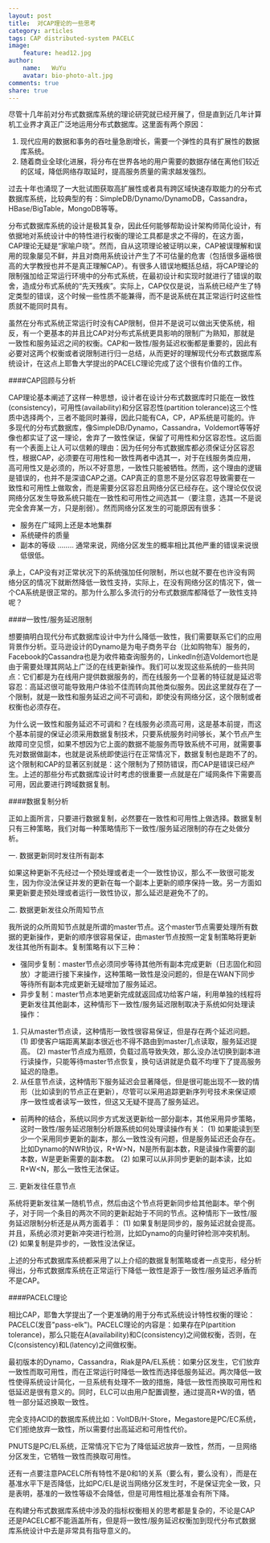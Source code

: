 ```yaml
---
layout: post
title:  对CAP理论的一些思考
category: articles
tags: CAP distributed-system PACELC
image:
    feature: head12.jpg
author:
    name:   WuYu
    avatar: bio-photo-alt.jpg
comments: true
share: true
---
```


尽管十几年前对分布式数据库系统的理论研究就已经开展了，但是直到近几年计算机工业界才真正广泛地运用分布式数据库。这里面有两个原因：

1. 现代应用的数据和事务的吞吐量急剧增长，需要一个弹性的具有扩展性的数据库系统。
2.  随着商业全球化进展，将分布在世界各地的用户需要的数据存储在离他们较近的区域，降低网络存取延时，提高服务质量的需求越发强烈。

过去十年也涌现了一大批试图获取高扩展性或者具有跨区域快速存取能力的分布式数据库系统，比较典型的有：SimpleDB/Dynamo/DynamoDB，Cassandra，HBase/BigTable，MongoDB等等。

分布式数据库系统的设计是极其复杂，因此任何能够帮助设计架构师简化设计，有依据地对系统设计中的特性进行权衡的理论工具都是求之不得的，在这方面，CAP理论无疑是“家喻户晓”。然而，自从这项理论被证明以来，CAP被误理解和误用的现象屡见不鲜，并且对商用系统设计产生了不可估量的危害（包括很多逼格很高的大学教授也并不是真正理解CAP）。有很多人错误地概括总结，将CAP理论的限制强加给正常运行环境中的分布式系统，在最初设计和实现时就进行了错误的取舍，造成分布式系统的“先天残疾”。实际上，CAP仅仅是说，当系统已经产生了特定类型的错误，这个时候一些性质不能兼得，而不是说系统在其正常运行时这些性质就不能同时具有。

虽然在分布式系统正常运行时没有CAP限制，但并不是说可以做出天使系统，相反，有一个更基本的并且比CAP对分布式系统更具影响的限制广为熟知，那就是一致性和服务延迟之间的权衡。CAP和一致性/服务延迟权衡都是重要的，因此有必要对这两个权衡或者说限制进行归一总结，从而更好的理解现代分布式数据库系统设计，在这点上耶鲁大学提出的PACELC理论完成了这个很有价值的工作。

####CAP回顾与分析

CAP理论基本阐述了这样一种思想，设计者在设计分布式数据库时只能在一致性(consistency)，可用性(availability)和分区容忍性(partition tolerance)这三个性质中选择两个，三者不能同时兼得，因此只能有CA，CP，AP系统是可能的。许多现代的分布式数据库，像SimpleDB/Dynamo，Cassandra，Voldemort等等好像也都实证了这一理论，舍弃了一致性保证，保留了可用性和分区容忍性。这后面有一个表面上让人可以信赖的理由：因为任何分布式数据库都必须保证分区容忍性，根据CAP，必须要在可用性和一致性两者中选其一，对于在线服务类应用，高可用性又是必须的，所以不好意思，一致性只能被牺牲。然而，这个理由的逻辑是错误的，也并不是深谙CAP之道。CAP真正的意思不是分区容忍导致需要在一致性和可用性上做取舍，而是需要分区容忍且网络分区已经存在。这个理论仅仅说网络分区发生导致系统只能在一致性和可用性之间选其一（要注意，选其一不是说完全舍弃某一方，只是削弱）。然而网络分区发生的可能原因有很多：

- 服务在广域网上还是本地集群
-  系统硬件的质量
-  副本的等级
........
通常来说，网络分区发生的概率相比其他严重的错误来说很低很低。

承上，CAP没有对正常状况下的系统强加任何限制，所以也就不要在也许没有网络分区的情况下就断然降低一致性支持，实际上，在没有网络分区的情况下，做一个CA系统是很正常的。那为什么那么多流行的分布式数据库都降低了一致性支持呢？

####一致性/服务延迟限制

想要搞明白现代分布式数据库设计中为什么降低一致性，我们需要联系它们的应用背景作分析。亚马逊设计的Dynamo是为电子商务平台（比如购物车）服务的，Facebook的Cassandra也是为收件箱查询服务的，LinkedIn创造Voldemort也是由于需要处理其网站上广泛的在线更新操作。我们可以发现这些系统的一些共同点：它们都是为在线用户提供数据服务的，而在线服务一个显著的特征就是延迟零容忍：高延迟很可能导致用户体验不佳而转向其他类似服务。因此这里就存在了一个限制，就是一致性和服务延迟之间不可调和，即使没有网络分区，这个限制或者权衡也必须存在。

为什么说一致性和服务延迟不可调和？在线服务必须高可用，这是基本前提，而这个基本前提的保证必须采用数据复制技术，只要系统服务时间够长，某个节点产生故障司空见惯，如果不想因为它上面的数据不能服务而导致系统不可用，就需要事先对数据做副本，也就是说系统即使运行在正常情况下，数据复制也是跑不了的。这个限制和CAP的显著区别就是：这个限制为了预防错误，而CAP是错误已经产生。上述的那些分布式数据库设计时考虑的很重要一点就是在广域网条件下需要高可用，因此要进行跨域数据复制。

####数据复制分析

正如上面所言，只要进行数据复制，必然要在一致性和可用性上做选择。数据复制只有三种策略，我们对每一种策略情形下一致性/服务延迟限制的存在之处做分析。

一. 数据更新同时发往所有副本

 如果这种更新不先经过一个预处理或者走一个一致性协议，那么不一致很可能发生，因为你没法保证并发的更新在每一个副本上更新的顺序保持一致。另一方面如果更新要走预处理或者运行一致性协议，那么延迟是避免不了的。

二. 数据更新发往众所周知节点

我所说的众所周知节点就是所谓的master节点。这个master节点需要处理所有数据的更新操作，更新的顺序很容易保证，由master节点按照一定复制策略将更新发往其他所有副本。复制策略有以下三种：

- 强同步复制：master节点必须同步等待其他所有副本完成更新（日志固化和回放）才能进行接下来操作，这种策略一致性是没问题的，但是在WAN下同步等待所有副本完成更新无疑增加了服务延迟。
- 异步复制：master节点本地更新完成就返回成功给客户端，利用单独的线程将更新发往其他副本，这种情形下一致性/服务延迟限制取决于系统如何处理读操作：
1. 只从master节点读，这种情形一致性很容易保证，但是存在两个延迟问题。(1) 即使客户端距离某副本很近也不得不路由到master几点读取，服务延迟提高。
(2) master节点成为瓶颈，负载过高导致失效，那么没办法切换到副本进行读操作，只能等待master节点恢复，换句话讲就是负载不均埋下了提高服务延迟的隐患。
2. 从任意节点读，这种情形下服务延迟会显著降低，但是很可能出现不一致的情形（比如读到的节点正在更新），尽管可以采用追踪更新序列号技术来保证顺序一致性或者读写一致性，但这又无疑不提高了服务延迟。
- 前两种的结合，系统以同步方式发送更新给一部分副本，其他采用异步策略，这时一致性/服务延迟限制分析跟系统如何处理读操作有关：
(1) 如果能读到至少一个采用同步更新的副本，那么一致性没有问题，但是服务延迟还会存在。比如Dynamo的NWR协议，R+W>N，N是所有副本数，R是读操作需要的副本数，W是更新需要的副本数。
(2) 如果可以从非同步更新的副本读，比如R+W<N，那么一致性无法保证。

三. 更新发往任意节点

系统将更新发往某一随机节点，然后由这个节点将更新同步给其他副本。举个例子，对于同一个条目的两次不同的更新起始于不同的节点。这种情形下一致性/服务延迟限制分析还是从两方面着手：
(1) 如果复制是同步的，服务延迟就会提高。并且，系统必须对更新冲突进行检测，比如Dynamo的向量时钟检测冲突机制。
(2) 如果复制是异步的，一致性没法保证。

上述的分布式数据库系统都采用了以上介绍的数据复制策略或者一点变形，经分析得出，分布式数据库系统在正常运行下降低一致性是源于一致性/服务延迟矛盾而不是CAP。

####PACELC理论

相比CAP，耶鲁大学提出了一个更准确的用于分布式系统设计特性权衡的理论：PACELC(发音"pass-elk")。PACELC理论的内容是：如果存在P(partition tolerance)，那么只能在A(availability)和C(consistency)之间做权衡，否则，在C(consistency)和L(latency)之间做权衡。

最初版本的Dynamo，Cassandra，Riak是PA/EL系统：如果分区发生，它们放弃一致性而取可用性，而在正常运行时降低一致性而选择低服务延迟。两次降低一致性使得系统设计简化，一旦系统有处理不一致的措施，降低一致性而换取可用性和低延迟是很有意义的。同时，ELC可以由用户配置调整，通过提高R+W的值，牺牲一部分延迟换取一致性。

完全支持ACID的数据库系统比如：VoltDB/H-Store，Megastore是PC/EC系统，它们拒绝放弃一致性，所以需要付出高延迟和可用性代价。

PNUTS是PC/EL系统，正常情况下它为了降低延迟放弃一致性，然而，一旦网络分区发生，它牺牲一致性而换取可用性。

还有一点要注意PACELC所有特性不是0和1的关系（要么有，要么没有），而是在基准水平下是否降低，比如PC/EL是说当网络分区发生时，不是保证完全一致，只是表明，基准的一致性等级不会降低，但是可用性相比基准会有所下降。

在构建分布式数据库系统中涉及的指标权衡相关的思考都是复杂的，不论是CAP还是PACELC都不能涵盖所有，但是将一致性/服务延迟权衡加到现代分布式数据库系统设计中去是非常具有指导意义的。
